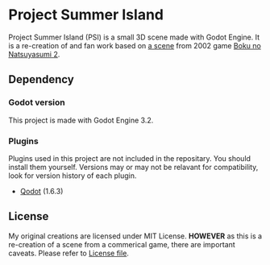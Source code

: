 # Project Summer Island
Project Summer Island (PSI) is a small 3D scene made with Godot Engine. It is a re-creation of and fan work based on [a scene](https://imgur.com/a/fghC9C2) from 2002 game [Boku no Natsuyasumi 2](https://en.wikipedia.org/wiki/Boku_no_Natsuyasumi_2).

## Dependency
### Godot version
This project is made with Godot Engine 3.2.

### Plugins
Plugins used in this project are not included in the repositary. You should install them yourself. Versions may or may not be relavant for compatibility, look for version history of each plugin.

* [Qodot](https://github.com/ShiftyAxel/Qodot) (1.6.3)

## License
My original creations are licensed under MIT License. **HOWEVER** as this is a re-creation of a scene from a commerical game, there are important caveats. Please refer to [License file](https://github.com/sunkper/Project-Summer-Island/blob/master/LICENSE.md).
